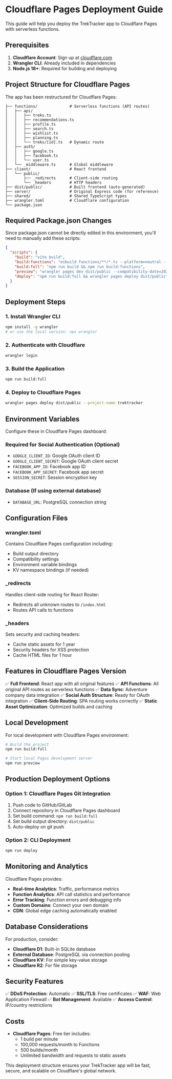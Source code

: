 # Cloudflare Pages Deployment Guide

This guide will help you deploy the TrekTracker app to Cloudflare Pages with serverless functions.

## Prerequisites

1. **Cloudflare Account**: Sign up at [cloudflare.com](https://cloudflare.com)
2. **Wrangler CLI**: Already included in dependencies
3. **Node.js 18+**: Required for building and deploying

## Project Structure for Cloudflare Pages

The app has been restructured for Cloudflare Pages:

```
├── functions/              # Serverless functions (API routes)
│   ├── api/
│   │   ├── treks.ts
│   │   ├── recommendations.ts
│   │   ├── profile.ts
│   │   ├── search.ts
│   │   ├── wishlist.ts
│   │   ├── planning.ts
│   │   └── treks/[id].ts   # Dynamic route
│   ├── auth/
│   │   ├── google.ts
│   │   ├── facebook.ts
│   │   └── user.ts
│   └── _middleware.ts      # Global middleware
├── client/                 # React frontend
│   └── public/
│       ├── _redirects      # Client-side routing
│       └── _headers        # HTTP headers
├── dist/public/            # Built frontend (auto-generated)
├── server/                 # Original Express code (for reference)
├── shared/                 # Shared TypeScript types
├── wrangler.toml           # Cloudflare configuration
└── package.json
```

## Required Package.json Changes

Since package.json cannot be directly edited in this environment, you'll need to manually add these scripts:

```json
{
  "scripts": {
    "build": "vite build",
    "build:functions": "esbuild functions/**/*.ts --platform=neutral --target=es2022 --format=esm --outdir=dist/functions --bundle --external:@cloudflare/*",
    "build:full": "npm run build && npm run build:functions",
    "preview": "wrangler pages dev dist/public --compatibility-date=2024-01-01",
    "deploy": "npm run build:full && wrangler pages deploy dist/public"
  }
}
```

## Deployment Steps

### 1. Install Wrangler CLI
```bash
npm install -g wrangler
# or use the local version: npx wrangler
```

### 2. Authenticate with Cloudflare
```bash
wrangler login
```

### 3. Build the Application
```bash
npm run build:full
```

### 4. Deploy to Cloudflare Pages
```bash
wrangler pages deploy dist/public --project-name trektracker
```

## Environment Variables

Configure these in Cloudflare Pages dashboard:

### Required for Social Authentication (Optional)
- `GOOGLE_CLIENT_ID`: Google OAuth client ID
- `GOOGLE_CLIENT_SECRET`: Google OAuth client secret  
- `FACEBOOK_APP_ID`: Facebook app ID
- `FACEBOOK_APP_SECRET`: Facebook app secret
- `SESSION_SECRET`: Session encryption key

### Database (If using external database)
- `DATABASE_URL`: PostgreSQL connection string

## Configuration Files

### wrangler.toml
Contains Cloudflare Pages configuration including:
- Build output directory
- Compatibility settings
- Environment variable bindings
- KV namespace bindings (if needed)

### _redirects
Handles client-side routing for React Router:
- Redirects all unknown routes to `/index.html`
- Routes API calls to functions

### _headers
Sets security and caching headers:
- Cache static assets for 1 year
- Security headers for XSS protection
- Cache HTML files for 1 hour

## Features in Cloudflare Pages Version

✅ **Full Frontend**: React app with all original features
✅ **API Functions**: All original API routes as serverless functions
✅ **Data Sync**: Adventure company data integration
✅ **Social Auth Structure**: Ready for OAuth integration
✅ **Client-Side Routing**: SPA routing works correctly
✅ **Static Asset Optimization**: Optimized builds and caching

## Local Development

For local development with Cloudflare Pages environment:

```bash
# Build the project
npm run build:full

# Start local Pages development server
npm run preview
```

## Production Deployment Options

### Option 1: Cloudflare Pages Git Integration
1. Push code to GitHub/GitLab
2. Connect repository in Cloudflare Pages dashboard
3. Set build command: `npm run build:full`
4. Set build output directory: `dist/public`
5. Auto-deploy on git push

### Option 2: CLI Deployment
```bash
npm run deploy
```

## Monitoring and Analytics

Cloudflare Pages provides:
- **Real-time Analytics**: Traffic, performance metrics
- **Function Analytics**: API call statistics and performance
- **Error Tracking**: Function errors and debugging info
- **Custom Domains**: Connect your own domain
- **CDN**: Global edge caching automatically enabled

## Database Considerations

For production, consider:
- **Cloudflare D1**: Built-in SQLite database
- **External Database**: PostgreSQL via connection pooling
- **Cloudflare KV**: For simple key-value storage
- **Cloudflare R2**: For file storage

## Security Features

✅ **DDoS Protection**: Automatic
✅ **SSL/TLS**: Free certificates
✅ **WAF**: Web Application Firewall
✅ **Bot Management**: Available
✅ **Access Control**: IP/country restrictions

## Costs

- **Cloudflare Pages**: Free tier includes:
  - 1 build per minute
  - 100,000 requests/month to Functions
  - 500 builds/month
  - Unlimited bandwidth and requests to static assets

This deployment structure ensures your TrekTracker app will be fast, secure, and scalable on Cloudflare's global network.